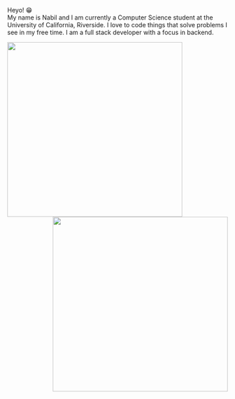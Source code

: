 Heyo! 😁  
My name is Nabil and I am currently a Computer Science student at the University of California, Riverside. I love to code things that solve problems I see in my free time. I am a full stack developer with a focus in backend.  
<!-- Here you can see the languages I use the most!  
[![Top Langs](https://github-readme-stats.vercel.app/api/top-langs/?username=nabil-k&theme=tokyonight)](https://github.com/nabil-k/github-readme-stats) -->
<p align="center">
  <img align="left" height="400" src="https://github-readme-stats.vercel.app/api?username=nabil-k&show_icons=true&theme=tokyonight"/>
  <img align="right" height="400" src="https://github-readme-stats.vercel.app/api/top-langs/?username=nabil-k&theme=tokyonight)](https://github.com/nabil-k/github-readme-stats"/>
</p>

<!--
**nabil-k/nabil-k** is a ✨ _special_ ✨ repository because its `README.md` (this file) appears on your GitHub profile.
Here are some ideas to get you started:

- 🔭 I’m currently working on ...
- 🌱 I’m currently learning ...
- 👯 I’m looking to collaborate on ...
- 🤔 I’m looking for help with ...
- 💬 Ask me about ...
- 📫 How to reach me: ...
- 😄 Pronouns: ...
- ⚡ Fun fact: ...
-->

